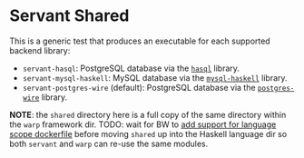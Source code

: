 # Servant Shared

This is a generic test that produces an executable for each supported backend library:

- `servant-hasql`: PostgreSQL database via the [`hasql`](https://github.com/nikita-volkov/hasql) library.
- `servant-mysql-haskell`: MySQL database via the [`mysql-haskell`](https://github.com/winterland1989/mysql-haskell) library.
- `servant-postgres-wire` (default): PostgreSQL database via the [`postgres-wire`](https://github.com/postgres-haskell/postgres-wire) library.

**NOTE**: the `shared` directory here is a full copy of the same directory within the `warp` framework dir. TODO: wait for BW to [add support for language scope dockerfile](https://github.com/KhulnaSoft/BenchWeb/pull/4595#issuecomment-478593547) before moving `shared` up into the Haskell language dir so both `servant` and `warp` can re-use the same modules.
